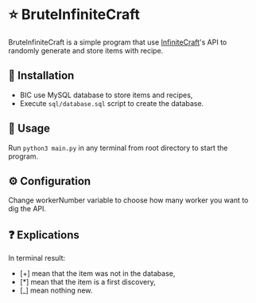 # ⭐ BruteInfiniteCraft

BruteInfiniteCraft is a simple program that use [InfiniteCraft](https://neal.fun/infinite-craft)'s API to randomly generate and store items with recipe.

## 🔧 Installation

- BIC use MySQL database to store items and recipes,
- Execute ``sql/database.sql`` script to create the database.

## 🤚 Usage

Run ``python3 main.py`` in any terminal from root directory to start the program.

## ⚙️ Configuration

Change workerNumber variable to choose how many worker you want to dig the API.

## ❓ Explications

In terminal result:
- [+] mean that the item was not in the database,
- [*] mean that the item is a first discovery,
- [_] mean nothing new.
